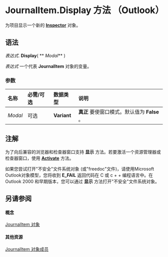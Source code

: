 
# JournalItem.Display 方法 （Outlook）

为项目显示一个新的  **[Inspector](d7384756-669c-0549-1032-c3b864187994.md)** 对象。


## 语法

 _表达式_. **Display**( ** _Modal_** )

 _表达式_ 一个代表 **JournalItem** 对象的变量。


### 参数



|**名称**|**必需/可选**|**数据类型**|**说明**|
|:-----|:-----|:-----|:-----|
| _Modal_|可选|**Variant**|**真正** 要使窗口模式。默认值为 **False** 。|

## 注解

为了向后兼容的浏览器和检查器窗口支持 **显示** 方法。若要激活一个资源管理器或检查器窗口，使用 **[Activate](d7784df0-b595-6f5a-2195-27ad021db6de.md)** 方法。

如果您尝试打开"不安全"文件系统对象 (或"freedoc"文件)，请使用Microsoft Outlook对象模型，您将收到 **E_FAIL** 返回代码在 C 或 c + + 编程语言中。在 Outlook 2000 和早期版本，您可以通过 **显示** 方法打开"不安全"文件系统对象。


## 另请参阅


#### 概念


[JournalItem 对象](6e850295-39f9-47b8-e866-9622e9958c69.md)
#### 其他资源


[JournalItem 对象成员](13a0cd10-44bc-a167-c613-93985f698d95.md)